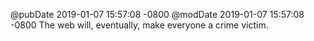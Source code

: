 @pubDate 2019-01-07 15:57:08 -0800
@modDate 2019-01-07 15:57:08 -0800
The web will, eventually, make everyone a crime victim.
